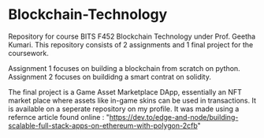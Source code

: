 # Blockchain-Technology
Repository for course BITS F452 Blockchain Technology under Prof. Geetha Kumari.
This repository consists of 2 assignments and 1 final project for the coursework.

Assignment 1 focuses on building a blockchain from scratch on python.
Assignment 2 focuses on buildidng a smart contrat on solidity.

The final project is a Game Asset Marketplace DApp, essentially an NFT market place where assets like in-game skins can be used in transactions. It is available on a seperate repository on my profile. It was made using a refernce article found online : "https://dev.to/edge-and-node/building-scalable-full-stack-apps-on-ethereum-with-polygon-2cfb"
